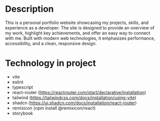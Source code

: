 # Description

This is a personal portfolio website showcasing my projects, skills, and experience as a developer. The site is designed to provide an overview of my work, highlight key achievements, and offer an easy way to connect with me. Built with modern web technologies, it emphasizes performance, accessibility, and a clean, responsive design.

# Technology in project

- vite
- eslint
- typescript
- react-router (https://reactrouter.com/start/declarative/installation)
- tailwind (https://tailwindcss.com/docs/installation/using-vite)
- shadcn (https://ui.shadcn.com/docs/installation/react-router)
- remixicon (npm install @remixicon/react)
- storybook

